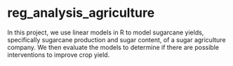 # reg_analysis_agriculture

In this project, we use linear models in R to model sugarcane yields, specifically sugarcane production and sugar content, of a sugar agriculture company. We then evaluate the models to determine if there are possible interventions to improve crop yield.
